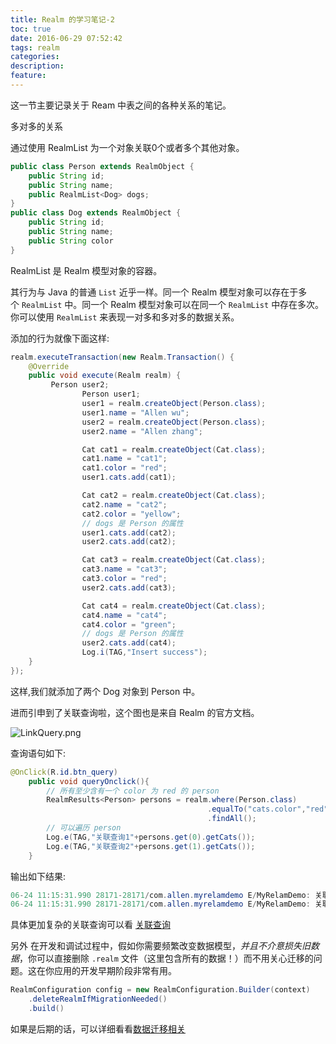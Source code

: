 ```yaml
---
title: Realm 的学习笔记-2
toc: true
date: 2016-06-29 07:52:42
tags: realm
categories:
description:
feature:
---
```


这一节主要记录关于 Ream 中表之间的各种关系的笔记。

<!--more-->

多对多的关系

通过使用 RealmList<T> 为一个对象关联0个或者多个其他对象。

```java
public class Person extends RealmObject {
    public String id;
  	public String name;
    public RealmList<Dog> dogs;
}
public class Dog extends RealmObject {
    public String id;
    public String name;
  	public String color
}
```

RealmList 是 Realm 模型对象的容器。

其行为与 Java 的普通 `List` 近乎一样。同一个 Realm 模型对象可以存在于多个 `RealmList` 中。同一个 Realm 模型对象可以在同一个 `RealmList` 中存在多次。你可以使用 `RealmList` 来表现一对多和多对多的数据关系。

添加的行为就像下面这样:

```java
realm.executeTransaction(new Realm.Transaction() {
    @Override
    public void execute(Realm realm) {
         Person user2;
                Person user1;
                user1 = realm.createObject(Person.class);
                user1.name = "Allen wu";
                user2 = realm.createObject(Person.class);
                user2.name = "Allen zhang";

                Cat cat1 = realm.createObject(Cat.class);
                cat1.name = "cat1";
                cat1.color = "red";
                user1.cats.add(cat1);

                Cat cat2 = realm.createObject(Cat.class);
                cat2.name = "cat2";
                cat2.color = "yellow";
                // dogs 是 Person 的属性
                user1.cats.add(cat2);
                user2.cats.add(cat2);

                Cat cat3 = realm.createObject(Cat.class);
                cat3.name = "cat3";
                cat3.color = "red";
                user2.cats.add(cat3);

                Cat cat4 = realm.createObject(Cat.class);
                cat4.name = "cat4";
                cat4.color = "green";
                // dogs 是 Person 的属性
                user2.cats.add(cat4);
                Log.i(TAG,"Insert success");
    }
});
```

这样,我们就添加了两个 Dog 对象到 Person 中。

进而引申到了关联查询啦，这个图也是来自 Realm 的官方文档。

![LinkQuery.png](http://7xrl8j.com1.z0.glb.clouddn.com/LinkQuery.png)

查询语句如下:

```java
@OnClick(R.id.btn_query)
    public void queryOnclick(){
        // 所有至少含有一个 color 为 red 的 person
        RealmResults<Person> persons = realm.where(Person.class)
                                            .equalTo("cats.color","red")
                                            .findAll();
        // 可以遍历 person
        Log.e(TAG,"关联查询1"+persons.get(0).getCats());
        Log.e(TAG,"关联查询2"+persons.get(1).getCats());
    }
```

输出如下结果:

```java
06-24 11:15:31.990 28171-28171/com.allen.myrelamdemo E/MyRelamDemo: 关联查询1Cat@[0,1]
06-24 11:15:31.990 28171-28171/com.allen.myrelamdemo E/MyRelamDemo: 关联查询2Cat@[1,2,3]
```

具体更加复杂的关联查询可以看 [关联查询](https://realm.io/cn/docs/java/latest/#section-9)

另外 在开发和调试过程中，假如你需要频繁改变数据模型，*并且不介意损失旧数据*，你可以直接删除 `.realm` 文件（这里包含所有的数据！）而不用关心迁移的问题。这在你应用的开发早期阶段非常有用。

```java
RealmConfiguration config = new RealmConfiguration.Builder(context)
    .deleteRealmIfMigrationNeeded()
    .build()
```

如果是后期的话，可以详细看看[数据迁移相关](https://realm.io/cn/docs/java/latest/#migrations)